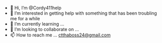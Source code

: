 - 👋 Hi, I’m @Cordy411help
- 👀 I’m interested in getting help with something that has been troubling me for a while 
- 🌱 I’m currently learning ...
- 💞️ I’m looking to collaborate on ...
- 📫 How to reach me ... ctthaboss24@gmail.com

<!---
Cordy411help/Cordy411help is a ✨ special ✨ repository because its `README.md` (this file) appears on your GitHub profile.
You can click the Preview link to take a look at your changes.
--->
